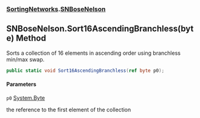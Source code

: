 ### [SortingNetworks](SortingNetworks.md 'SortingNetworks').[SNBoseNelson](SortingNetworks.SNBoseNelson.md 'SortingNetworks.SNBoseNelson')

## SNBoseNelson.Sort16AscendingBranchless(byte) Method

Sorts a collection of 16 elements in ascending order using branchless min/max swap.

```csharp
public static void Sort16AscendingBranchless(ref byte p0);
```
#### Parameters

<a name='SortingNetworks.SNBoseNelson.Sort16AscendingBranchless(byte).p0'></a>

`p0` [System.Byte](https://docs.microsoft.com/en-us/dotnet/api/System.Byte 'System.Byte')

the reference to the first element of the collection
